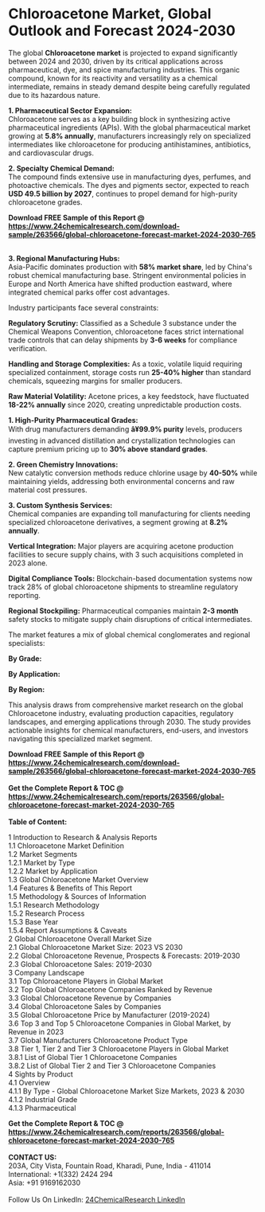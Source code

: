 <h1>Chloroacetone Market, Global Outlook and Forecast 2024-2030</h1><p>The global <strong>Chloroacetone market</strong> is projected to expand significantly between 2024 and 2030, driven by its critical applications across pharmaceutical, dye, and spice manufacturing industries. This organic compound, known for its reactivity and versatility as a chemical intermediate, remains in steady demand despite being carefully regulated due to its hazardous nature.</p><p><strong>1. Pharmaceutical Sector Expansion:</strong><br>
Chloroacetone serves as a key building block in synthesizing active pharmaceutical ingredients (APIs). With the global pharmaceutical market growing at <strong>5.8% annually</strong>, manufacturers increasingly rely on specialized intermediates like chloroacetone for producing antihistamines, antibiotics, and cardiovascular drugs.</p><p><strong>2. Specialty Chemical Demand:</strong><br>
The compound finds extensive use in manufacturing dyes, perfumes, and photoactive chemicals. The dyes and pigments sector, expected to reach <strong>USD 49.5 billion by 2027</strong>, continues to propel demand for high-purity chloroacetone grades.</p><div><b>Download FREE Sample of this Report @ 
            <a href="https://www.24chemicalresearch.com/download-sample/263566/global-chloroacetone-forecast-market-2024-2030-765">
            https://www.24chemicalresearch.com/download-sample/263566/global-chloroacetone-forecast-market-2024-2030-765</a></b></div><br><p><strong>3. Regional Manufacturing Hubs:</strong><br>
Asia-Pacific dominates production with <strong>58% market share</strong>, led by China's robust chemical manufacturing base. Stringent environmental policies in Europe and North America have shifted production eastward, where integrated chemical parks offer cost advantages.</p><p>Industry participants face several constraints:</p><p><strong>Regulatory Scrutiny:</strong> Classified as a Schedule 3 substance under the Chemical Weapons Convention, chloroacetone faces strict international trade controls that can delay shipments by <strong>3-6 weeks</strong> for compliance verification.</p><p><strong>Handling and Storage Complexities:</strong> As a toxic, volatile liquid requiring specialized containment, storage costs run <strong>25-40% higher</strong> than standard chemicals, squeezing margins for smaller producers.</p><p><strong>Raw Material Volatility:</strong> Acetone prices, a key feedstock, have fluctuated <strong>18-22% annually</strong> since 2020, creating unpredictable production costs.</p><p><strong>1. High-Purity Pharmaceutical Grades:</strong><br>
With drug manufacturers demanding <strong>â¥99.9% purity</strong> levels, producers investing in advanced distillation and crystallization technologies can capture premium pricing up to <strong>30% above standard grades</strong>.</p><p><strong>2. Green Chemistry Innovations:</strong><br>
New catalytic conversion methods reduce chlorine usage by <strong>40-50%</strong> while maintaining yields, addressing both environmental concerns and raw material cost pressures.</p><p><strong>3. Custom Synthesis Services:</strong><br>
Chemical companies are expanding toll manufacturing for clients needing specialized chloroacetone derivatives, a segment growing at <strong>8.2% annually</strong>.</p><p><strong>Vertical Integration:</strong> Major players are acquiring acetone production facilities to secure supply chains, with 3 such acquisitions completed in 2023 alone.</p><p><strong>Digital Compliance Tools:</strong> Blockchain-based documentation systems now track 28% of global chloroacetone shipments to streamline regulatory reporting.</p><p><strong>Regional Stockpiling:</strong> Pharmaceutical companies maintain <strong>2-3 month</strong> safety stocks to mitigate supply chain disruptions of critical intermediates.</p><p>The market features a mix of global chemical conglomerates and regional specialists:</p><p><strong>By Grade:</strong></p><p><strong>By Application:</strong></p><p><strong>By Region:</strong></p><p>This analysis draws from comprehensive market research on the global Chloroacetone industry, evaluating production capacities, regulatory landscapes, and emerging applications through 2030. The study provides actionable insights for chemical manufacturers, end-users, and investors navigating this specialized market segment.</p><div><b>Download FREE Sample of this Report @ 
            <a href="https://www.24chemicalresearch.com/download-sample/263566/global-chloroacetone-forecast-market-2024-2030-765">
            https://www.24chemicalresearch.com/download-sample/263566/global-chloroacetone-forecast-market-2024-2030-765</a></b></div><br><div><b>Get the Complete Report & TOC @ 
            <a href="https://www.24chemicalresearch.com/reports/263566/global-chloroacetone-forecast-market-2024-2030-765">
            https://www.24chemicalresearch.com/reports/263566/global-chloroacetone-forecast-market-2024-2030-765</a></b></div><br>
            <b>Table of Content:</b><p>1 Introduction to Research & Analysis Reports<br />
    1.1 Chloroacetone Market Definition<br />
    1.2 Market Segments<br />
        1.2.1 Market by Type<br />
        1.2.2 Market by Application<br />
    1.3 Global Chloroacetone Market Overview<br />
    1.4 Features & Benefits of This Report<br />
    1.5 Methodology & Sources of Information<br />
        1.5.1 Research Methodology<br />
        1.5.2 Research Process<br />
        1.5.3 Base Year<br />
        1.5.4 Report Assumptions & Caveats<br />
2 Global Chloroacetone Overall Market Size<br />
    2.1 Global Chloroacetone Market Size: 2023 VS 2030<br />
    2.2 Global Chloroacetone Revenue, Prospects & Forecasts: 2019-2030<br />
    2.3 Global Chloroacetone Sales: 2019-2030<br />
3 Company Landscape<br />
    3.1 Top Chloroacetone Players in Global Market<br />
    3.2 Top Global Chloroacetone Companies Ranked by Revenue<br />
    3.3 Global Chloroacetone Revenue by Companies<br />
    3.4 Global Chloroacetone Sales by Companies<br />
    3.5 Global Chloroacetone Price by Manufacturer (2019-2024)<br />
    3.6 Top 3 and Top 5 Chloroacetone Companies in Global Market, by Revenue in 2023<br />
    3.7 Global Manufacturers Chloroacetone Product Type<br />
    3.8 Tier 1, Tier 2 and Tier 3 Chloroacetone Players in Global Market<br />
        3.8.1 List of Global Tier 1 Chloroacetone Companies<br />
        3.8.2 List of Global Tier 2 and Tier 3 Chloroacetone Companies<br />
4 Sights by Product<br />
    4.1 Overview<br />
        4.1.1 By Type - Global Chloroacetone Market Size Markets, 2023 & 2030<br />
        4.1.2 Industrial Grade<br />
        4.1.3 Pharmaceutical </p><div><b>Get the Complete Report & TOC @ 
            <a href="https://www.24chemicalresearch.com/reports/263566/global-chloroacetone-forecast-market-2024-2030-765">
            https://www.24chemicalresearch.com/reports/263566/global-chloroacetone-forecast-market-2024-2030-765</a></b></div><br><b>CONTACT US:</b><br>
            203A, City Vista, Fountain Road, Kharadi, Pune, India - 411014<br>
            International: +1(332) 2424 294<br>
            Asia: +91 9169162030 <br><br>
            Follow Us On LinkedIn: <a href="https://www.linkedin.com/company/24chemicalresearch/">24ChemicalResearch LinkedIn</a>